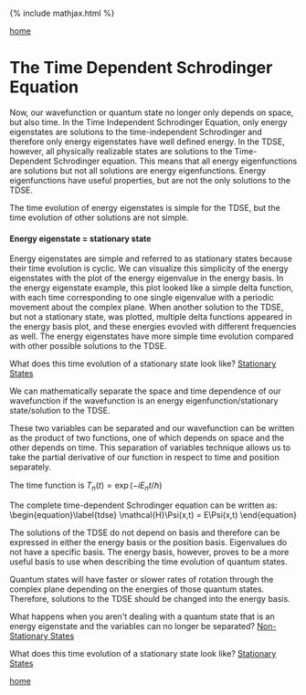 {% include mathjax.html %}

[home](/README.md)
 
# The Time Dependent Schrodinger Equation
Now, our wavefunction or quantum state no longer only depends on space, but also time. In the Time Independent 
Schrodinger Equation, only energy eigenstates are solutions to the time-independent Schrodinger and therefore only energy 
eigenstates have well defined energy. In the TDSE, however, all physically realizable states are solutions to the 
Time-Dependent Schrodinger equation. This means that all energy eigenfunctions are solutions but not all solutions 
are energy eigenfunctions. Energy eigenfunctions have useful properties, but are not the only solutions to the TDSE. 

The time evolution of energy eigenstates is simple for the TDSE, but the time evolution of other solutions are not simple. 

#### Energy eigenstate = stationary state 
Energy eigenstates are simple and referred to as stationary states because their time evolution 
is cyclic. We can visualize this simplicity of the energy eigenstates with the plot of the energy eigenvalue in the energy basis. 
In the energy eigenstate example, this plot looked like a simple delta function, with each time corresponding to one single 
eigenvalue with a periodic movement about the complex plane. When another solution to the TDSE, but not a stationary state, 
was plotted, multiple delta functions appeared in the energy basis plot, and these energies evovled with different 
frequencies as well. The energy eigenstates have more simple time evolution compared with other possible solutions to the TDSE. 

What does this time evolution of a stationary state look like? 
[Stationary States](/TDSEmatlab.md)

We can mathematically separate the space and time dependence of our wavefunction if the wavefunction is an 
energy eigenfunction/stationary state/solution to the TDSE. 

These two variables can be separated and our wavefunction can be written as the product of two functions, 
one of which depends on space and the other depends on time. This separation of variables technique allows us to take the partial derivative of our function in respect to time and position separately. 

The time function is ${T_n(t) = \exp(−iE_nt/\hbar)}$

The complete time-dependent Schrodinger equation can be written as:
\begin{equation}\label{tdse} \mathcal{H}\Psi(x,t) = E\Psi(x,t) \end{equation}

The solutions of the TDSE do not depend on basis and therefore can be expressed in either the energy basis or the position basis. Eigenvalues do not have a specific basis. The energy basis, however, proves to be a more useful basis to use when describing the time evolution of quantum states. 

Quantum states will have faster or slower rates of rotation through the complex plane
depending on the energies of those quantum states. Therefore, solutions to the TDSE should be changed into the energy basis. 

What happens when you aren't dealing with a quantum state that is an energy eigenstate and the variables can no longer be separated? 
[Non-Stationary States](/nonstat.md)

What does this time evolution of a stationary state look like? 
[Stationary States](/TDSEmatlab.md)

[home](/README.md)
